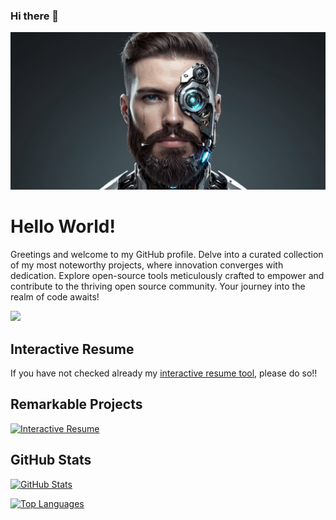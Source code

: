 ### Hi there 👋

<p align="center">
 <img src="media/banner.png" width="1024px">
</p>

# Hello World!
Greetings and welcome to my GitHub profile. Delve into a curated collection of my most noteworthy projects, where innovation converges with dedication. Explore open-source tools meticulously crafted to empower and contribute to the thriving open source community. Your journey into the realm of code awaits!

<p align="left">
 <img src="https://raw.githubusercontent.com/serghidalg/interactive-resume/master/files/interactive-resume.gif" width="1024px">
</p>

## Interactive Resume
If you have not checked already my [interactive resume tool](https://cv.serghidalg.xyz), please do so!!

## Remarkable Projects
[![Interactive Resume](https://github-readme-stats.vercel.app/api/pin/?username=serghidalg&repo=interactive-resume)](https://github.com/serghidalg/interactive-resume)

## GitHub Stats
[![GitHub Stats](https://github-readme-stats.vercel.app/api?username=serghidalg&show_icons=true&theme=dracula)](https://github.com/serghidalg)

[![Top Languages](https://github-readme-stats.vercel.app/api/top-langs/?username=serghidalg&layout=pie&theme=dracula)](https://github.com/serghidalg)
